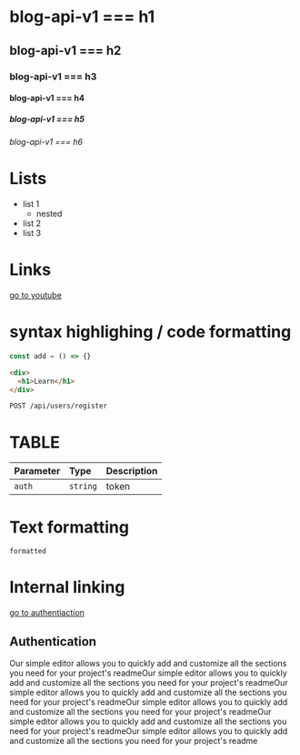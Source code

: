 # blog-api-v1 === h1
## blog-api-v1 === h2
### blog-api-v1 === h3
#### blog-api-v1 === h4
##### blog-api-v1 === h5
###### blog-api-v1 === h6

# Lists
- list 1
   - nested
- list 2
- list 3

# Links
[go to youtube](www.youtube)

# syntax highlighing / code formatting
```javascript
const add = () => {}
```
```html
<div>
  <h1>Learn</h1>
</div>
```

```http
POST /api/users/register
```
# TABLE
| Parameter | Type | Description|
| :---------|:-----|:-----------|
|`auth`     |`string`|token     |

# Text formatting

`formatted`

# Internal linking
[go to authentiaction](#Authentication)

## Authentication
Our simple editor allows you to quickly add and customize all the sections you need for your project's readmeOur simple editor allows you to quickly add and customize all the sections you need for your project's readmeOur simple editor allows you to quickly add and customize all the sections you need for your project's readmeOur simple editor allows you to quickly add and customize all the sections you need for your project's readmeOur simple editor allows you to quickly add and customize all the sections you need for your project's readmeOur simple editor allows you to quickly add and customize all the sections you need for your project's readme
